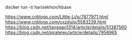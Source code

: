 docker run -ti harisekhon/hbase

https://www.cnblogs.com/Little-Li/p/7877971.html
https://www.cnblogs.com/cxzdy/p/5583239.html
https://blog.csdn.net/tanggao1314/article/details/51387560
https://blog.csdn.net/pirateleo/article/details/7956965

